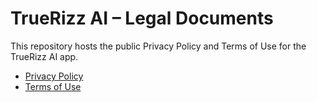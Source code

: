 # TrueRizz AI – Legal Documents

This repository hosts the public Privacy Policy and Terms of Use for the TrueRizz AI app.

- [Privacy Policy](https://yourusername.github.io/true-rizz-legal/privacy-policy.html)
- [Terms of Use](https://yourusername.github.io/true-rizz-legal/terms-of-use.html)
